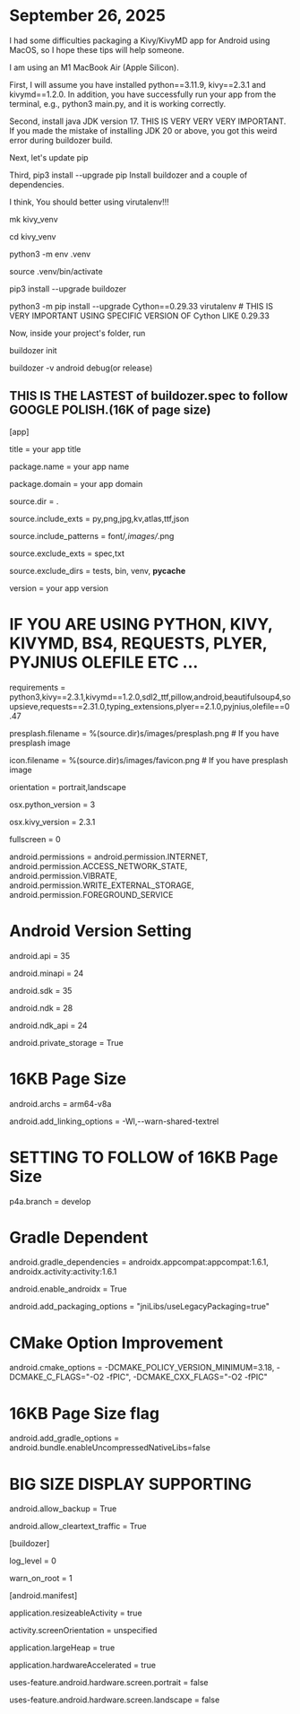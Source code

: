 # September 26, 2025

I had some difficulties packaging a Kivy/KivyMD app for Android using MacOS, so I hope these tips will help someone.

I am using an M1 MacBook Air (Apple Silicon).

First, I will assume you have installed python==3.11.9, kivy==2.3.1 and kivymd==1.2.0. In addition, you have successfully run your app from the terminal, e.g., python3 main.py, and it is working correctly.

Second, install java JDK version 17. THIS IS VERY VERY VERY IMPORTANT. If you made the mistake of installing JDK 20 or above, you got this weird error during buildozer build.

Next, let's update pip

Third, pip3 install --upgrade pip
Install buildozer and a couple of dependencies.

I think, You should better using virutalenv!!!

mk kivy_venv

cd kivy_venv

python3 -m env .venv

source .venv/bin/activate

pip3 install --upgrade buildozer

python3 -m pip install --upgrade Cython==0.29.33 virutalenv   # THIS IS VERY IMPORTANT USING SPECIFIC VERSION OF Cython LIKE 0.29.33

Now, inside your project's folder, run

buildozer init

buildozer -v android debug(or release)

THIS IS THE LASTEST of buildozer.spec to follow GOOGLE POLISH.(16K of page size)
--------------------------

[app]

title = your app title

package.name = your app name

package.domain = your app domain

source.dir = .

source.include_exts = py,png,jpg,kv,atlas,ttf,json

source.include_patterns = font/*,images/*.png

source.exclude_exts = spec,txt

source.exclude_dirs = tests, bin, venv, __pycache__

version = your app version

# IF YOU ARE USING PYTHON, KIVY, KIVYMD, BS4, REQUESTS, PLYER, PYJNIUS OLEFILE ETC ... 

requirements = python3,kivy==2.3.1,kivymd==1.2.0,sdl2_ttf,pillow,android,beautifulsoup4,soupsieve,requests==2.31.0,typing_extensions,plyer==2.1.0,pyjnius,olefile==0.47

presplash.filename = %(source.dir)s/images/presplash.png  # If you have presplash image

icon.filename = %(source.dir)s/images/favicon.png         # If you have presplash image

orientation = portrait,landscape

osx.python_version = 3

osx.kivy_version = 2.3.1

fullscreen = 0

android.permissions = android.permission.INTERNET, android.permission.ACCESS_NETWORK_STATE, android.permission.VIBRATE, android.permission.WRITE_EXTERNAL_STORAGE, android.permission.FOREGROUND_SERVICE

# Android Version Setting
android.api = 35

android.minapi = 24

android.sdk = 35

android.ndk = 28

android.ndk_api = 24

android.private_storage = True

# 16KB Page Size 
android.archs = arm64-v8a

android.add_linking_options = -Wl,--warn-shared-textrel

# SETTING TO FOLLOW of 16KB Page Size 

p4a.branch = develop

# Gradle Dependent

android.gradle_dependencies = androidx.appcompat:appcompat:1.6.1, androidx.activity:activity:1.6.1

android.enable_androidx = True

android.add_packaging_options = "jniLibs/useLegacyPackaging=true"

# CMake Option Improvement

android.cmake_options = -DCMAKE_POLICY_VERSION_MINIMUM=3.18, -DCMAKE_C_FLAGS="-O2 -fPIC", -DCMAKE_CXX_FLAGS="-O2 -fPIC"

# 16KB Page Size flag

android.add_gradle_options = android.bundle.enableUncompressedNativeLibs=false

# BIG SIZE DISPLAY SUPPORTING

android.allow_backup = True

android.allow_cleartext_traffic = True

[buildozer]

log_level = 0

warn_on_root = 1

[android.manifest]

application.resizeableActivity = true

activity.screenOrientation = unspecified

application.largeHeap = true

application.hardwareAccelerated = true

uses-feature.android.hardware.screen.portrait = false

uses-feature.android.hardware.screen.landscape = false
